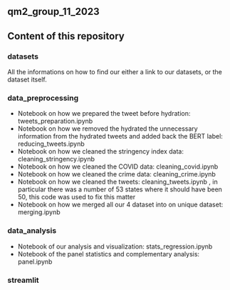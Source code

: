 ## qm2_group_11_2023
## Content of this repository

### datasets
All the informations on how to find our either a link to our datasets, or the dataset itself.


### data_preprocessing
* Notebook on how we prepared the tweet before hydration: tweets_preparation.ipynb
* Notebook on how we removed the hydrated the unnecessary information from the hydrated tweets and added back the BERT label: reducing_tweets.ipynb
* Notebook on how we cleaned the stringency index data: cleaning_stringency.ipynb
* Notebook on how we cleaned the COVID data: cleaning_covid.ipynb
* Notebook on how we cleaned the crime data: cleaning_crime.ipynb
* Notebook on how we cleaned the tweets: cleaning_tweets.ipynb , in particular there was a number of 53 states where it should have been 50, this code was used to fix this matter
* Notebook on how we merged all our 4 dataset into on unique dataset: merging.ipynb


### data_analysis
* Notebook of our analysis and visualization: stats_regression.ipynb
* Notebook of the panel statistics and complementary analysis: panel.ipynb


### streamlit
